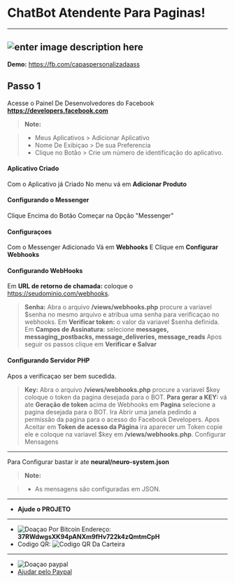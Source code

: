 ChatBot Atendente Para Paginas!
===================
----------
![enter image description here](https://i.imgur.com/WxWSy8C.gif)
----------
**Demo:** https://fb.com/capaspersonalizadaass

Passo 1
-------------

Acesse o Painel De Desenvolvedores do Facebook **https://developers.facebook.com**

> **Note:**

> - Meus Aplicativos > Adicionar Aplicativo
> - Nome De Exibiçao > De sua Preferencia
> -  Clique no Botão > Crie um número de identificação do aplicativo.

#### <i class="icon-file"></i> Aplicativo Criado

<i class="icon-folder-open"></i> Com o Aplicativo já Criado 
 <i class="icon-file"></i> No menu vá em  **Adicionar Produto**

#### <i class="icon-folder-open"></i> Configurando o Messenger

Clique Encima do Botão Começar na Opção "Messenger"

#### <i class="icon-pencil"></i> Configuraçoes

Com o Messenger Adicionado Vá em **Webhooks** E Clique em **Configurar Webhooks**

#### <i class="icon-trash"></i> Configurando WebHooks

Em **URL de retorno de chamada:** coloque o https://seudominio.com/webhooks.
> **Senha:** Abra o arquivo **/views/webhooks.php** procure a variavel $senha no mesmo arquivo e atribua uma senha para verificaçao no webhooks.
Em **Verificar token:** o valor da variavel $senha definida.
Em **Campos de Assinatura:** selecione **messages, messaging_postbacks, message_deliveries, message_reads**
Apos seguir os passos clique em **Verificar e Salvar**

#### <i class="icon-hdd"></i> Configurando Servidor PHP

Apos a verificaçao ser bem sucedida.

> **Key:** Abra o arquivo **/views/webhooks.php** procure a variavel $key coloque o token da pagina desejada para o BOT. 
> **Para gerar a KEY:** vá ate **Geração de token** acima de Webhooks em **Pagina** selecione a pagina desejada para o BOT. Ira Abrir uma janela pedindo a permissão da pagina para o acesso do Facebook Developers. Apos Aceitar em **Token de acesso da Página** ira aparecer um Token copie ele e coloque na variavel $key em **/views/webhooks.php**.
Configurar Mensagens
-------------------

Para Configurar bastar ir ate **neural/neuro-system.json** 

> **Note:**

> - As mensagens são configuradas em JSON.
___________

 - **Ajude o PROJETO**
 _________
 -  ![Doaçao Por Bitcoin](http://imgur.com/qtrPadk.jpg) Endereço: **37RWdwgsXK94pANXm9fHv722k4zQmtmCpH**
 - Codigo QR:  ![Codigo QR Da Carteira](https://chart.googleapis.com/chart?chs=240x240&choe=UTF-8&chld=M%7C0&cht=qr&chl=37RWdwgsXK94pANXm9fHv722k4zQmtmCpH)
 _________
 - ![Doaçao paypal](http://i.imgur.com/PJNAV7l.png)
 - [Ajudar pelo Paypal](https://www.paypal.com/cgi-bin/webscr?cmd=_s-xclick&hosted_button_id=PBUWHQ3WASDAA)

